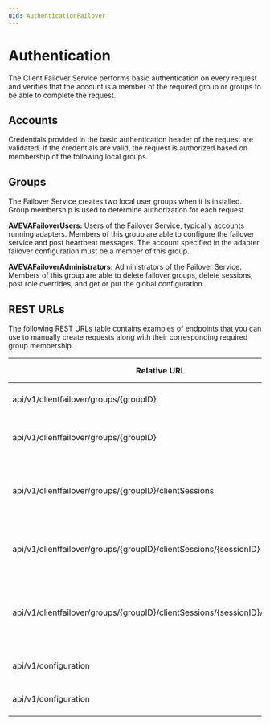 ```yaml
---
uid: AuthenticationFailover
---
```


# Authentication
The Client Failover Service performs basic authentication on every request and verifies that the account is a member of the required group or groups to be able to complete the request.

## Accounts
Credentials provided in the basic authentication header of the request are validated. If the credentials are valid, the request is authorized based on membership of the following local groups.

## Groups
The Failover Service creates two local user groups when it is installed. Group membership is used to determine authorization for each request. 

**AVEVAFailoverUsers:** Users of the Failover Service, typically accounts running adapters. Members of this group are able to configure the failover service and post heartbeat messages. The account specified in the adapter failover configuration must be a member of this group.

**AVEVAFailoverAdministrators:** Administrators of the Failover Service. Members of this group are able to delete failover groups, delete sessions, post role overrides, and get or put the global configuration.

## REST URLs
The following REST URLs table contains examples of endpoints that you can use to manually create requests along with their corresponding required group membership.

| Relative URL | HTTP verb | Action | Group Required |
| ------------ | --------- | ------ | ------|
| api/v1/clientfailover/groups/{groupID} | GET | Gets all existing groups | AVEVAFailoverUsers |
| api/v1/clientfailover/groups/{groupID} | DELETE | Deletes the group specified by groupID | AVEVAFailoverAdministrators |
| api/v1/clientfailover/groups/{groupID}/clientSessions | GET | Gets the client sessions in the group specified by groupID | AVEVAFailoverUsers |
| api/v1/clientfailover/groups/{groupID}/clientSessions/{sessionID} | DELETE | Deletes the client session in groupID with sessionID | AVEVAFailoverAdministrators |
| api/v1/clientfailover/groups/{groupID}/clientSessions/{sessionID}/roleoverride | POST | Sets the session's role to the value specified in the request body | AVEVAFailoverAdministrators |
| api/v1/configuration | GET | Gets the global configuration | AVEVAFailoverAdministrators |
| api/v1/configuration | PUT | Sets the global configuration | AVEVAFailoverAdministrators |
